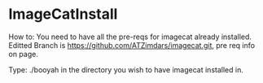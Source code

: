 # ImageCatInstall

How to:
You need to have all the pre-reqs for imagecat already installed. Editted Branch is https://github.com/ATZimdars/imagecat.git, pre req info on page.

Type:
./booyah        in the directory you wish to have imagecat installed in.

